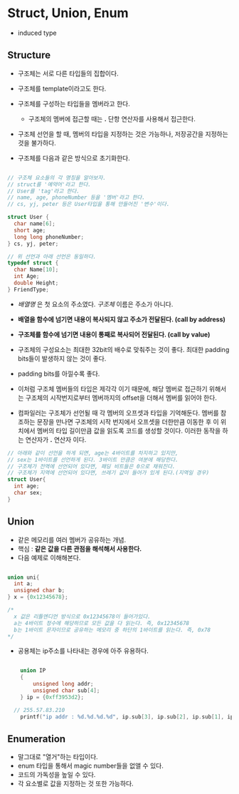 # Struct, Union, Enum
- induced type

## Structure
- 구조체는 서로 다른 타입들의 집합이다.
- 구조체를 template이라고도 한다.
- 구조체를 구성하는 타입들을 멤버라고 한다.
  - 구조체의 멤버에 접근할 때는 **.** 단항 연산자를 사용해서 접근한다.
- 구조체 선언을 할 때, 멤버의 타입을 지정하는 것은 가능하나, 저장공간을 지정하는 것을 불가하다.

- 구조체를 다음과 같은 방식으로 초기화한다.

```cpp

// 구조체 요소들의 각 명칭을 알아보자.
// struct를 '예약어'라고 한다.
// User를 'tag'라고 한다.
// name, age, phoneNumber 등을 '멤버'라고 한다.
// cs, yj, peter 등은 User타입을 통해 만들어진 '변수'이다.

struct User {
  char name[6];
  short age;
  long long phoneNumber;
} cs, yj, peter;

// 위 선언과 아래 선언은 동일하다.
typedef struct {
  char Name[10];
  int Age;
  double Height;
} FriendType;

```

- *배열명* 은 첫 요소의 주소였다. *구조체* 이름은 주소가 아니다.
- **배열을 함수에 넘기면 내용이 복사되지 않고 주소가 전달된다. (call by address)**
- **구조체를 함수에 넘기면 내용이 통째로 복사되어 전달된다. (call by value)**

- 구조체의 구성요소는 최대한 32bit의 배수로 맞춰주는 것이 좋다. 최대한 padding bits들이 발생하지 않는 것이 좋다.
- padding bits를 아낄수록 좋다.

- 이처럼 구조체 멤버들의 타입은 제각각 이기 때문에, 해당 멤버로 접근하기 위해서는
구조체의 시작번지로부터 멤버까지의 offset을 더해서 멤버를 읽어야 한다.
- 컴파일러는 구조체가 선언될 때 각 멤버의 오프셋과 타입을 기억해둔다. 멤버를 참조하는 문장을 만나면 구조체의
시작 번지에서 오프셋을 더한만큼 이동한 후 이 위치에서 멤버의 타입 길이만큼 값을 읽도록 코드를 생성할 것이다.
이러한 동작을 하는 연산자가 **.** 연산자 이다.


```cpp
// 아래와 같이 선언을 하게 되면, age는 4바이트를 차지하고 있지만,
// sex는 1바이트를 선언하게 된다. 3바이트 만큼은 여분에 해당한다.
// 구조체가 전역에 선언되어 있다면, 패딩 비트들은 0으로 채워진다.
// 구조체가 지역에 선언되어 있다면, 쓰레기 값이 들어가 있게 된다.(지역일 경우)
struct User{
  int age;
  char sex;
}

```

## Union
- 같은 메모리를 여러 멤버가 공유하는 개념.
- 핵심 : **같은 값을 다른 관점을 해석해서 사용한다.**
- 다음 예제로 이해해본다.
```cpp

union uni{
  int a;
  unsigned char b;
} x = {0x12345678};

/*
  x 값은 리틀엔디언 방식으로 0x12345678이 들어가있다.
  a는 4바이트 정수에 해당하므로 모든 값을 다 읽는다. 즉, 0x12345678
  b는 1바이트 문자이므로 공유하는 메모리 중 하단의 1바이트를 읽는다. 즉, 0x78   
*/

```
- 공용체는 ip주소를 나타내는 경우에 아주 유용하다.
```cpp

	union IP
	{
		unsigned long addr;
		unsigned char sub[4];
	} ip = {0xff3953d2};

  // 255.57.83.210
	printf("ip addr : %d.%d.%d.%d", ip.sub[3], ip.sub[2], ip.sub[1], ip.sub[0]);

```


## Enumeration
- 말그대로 "열거"하는 타입이다.
- enum 타입을 통해서 magic number들을 없앨 수 있다.
- 코드의 가독성을 높일 수 있다.
- 각 요소별로 값을 지정하는 것 또한 가능하다.
